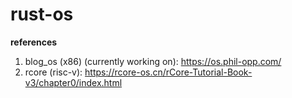 # rust-os
**references**
1. blog_os (x86) (currently working on): https://os.phil-opp.com/
2. rcore (risc-v): https://rcore-os.cn/rCore-Tutorial-Book-v3/chapter0/index.html
